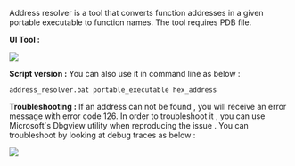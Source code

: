 Address resolver is a tool that converts function addresses in a given portable executable to function names. The tool requires PDB file.

**UI Tool :**

<img src="https://github.com/akhin/debug_and_dev_utilities/blob/master/pdb_address_resolver/images/address_resolver_ui.png" align="center">

**Script version :** You can also use it in command line as below :

	address_resolver.bat portable_executable hex_address
	
**Troubleshooting :** If an address can not be found , you will receive an error message with error code 126. In order to troubleshoot it ,
you can use Microsoft`s Dbgview utility when reproducing the issue . You can troubleshoot by looking at debug traces as below :

<img src="https://github.com/akhin/debug_and_dev_utilities/blob/master/pdb_address_resolver/images/address_resolver_troubleshooting.png" align="center">
